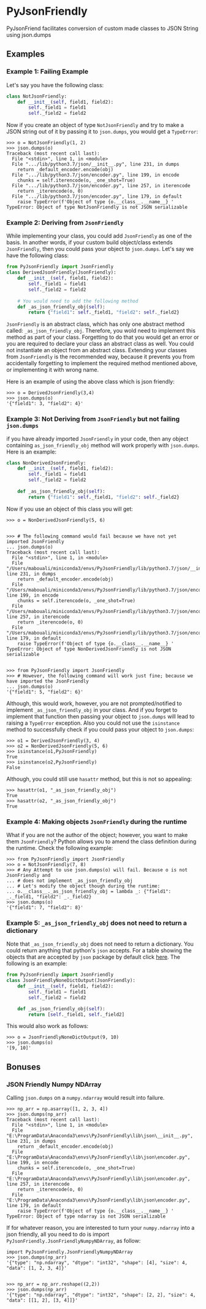 # PyJsonFriendly

PyJsonFriend facilitates conversion of custom made classes to JSON String using json.dumps


## Examples
### Example 1: Failing Example
Let's say you have the following class:
```python
class NotJsonFriendly:
    def __init__(self, field1, field2):
        self._field1 = field1
        self._field2 = field2
```

Now if you create an object of type ``NotJsonFriendly`` and try to make a JSON string out
of it by passing it to ``json.dumps``, you would get a ``TypeError``:

```commandline
>>> o = NotJsonFriendly(1, 2)
>>> json.dumps(o)
Traceback (most recent call last):
  File "<stdin>", line 1, in <module>
  File ".../lib/python3.7/json/__init__.py", line 231, in dumps
    return _default_encoder.encode(obj)
  File ".../lib/python3.7/json/encoder.py", line 199, in encode
    chunks = self.iterencode(o, _one_shot=True)
  File ".../lib/python3.7/json/encoder.py", line 257, in iterencode
    return _iterencode(o, 0)
  File ".../lib/python3.7/json/encoder.py", line 179, in default
    raise TypeError(f'Object of type {o.__class__.__name__} '
TypeError: Object of type NotJsonFriendly is not JSON serializable

```

### Example 2: Deriving from ``JsonFriendly``
While implementing your class, you could add ``JsonFriendly`` as one of the basis. In another words, if 
your custom build object/class extends ``JsonFriendly``, then you could pass your object to ``json.dumps``. 
Let's say we have the following class:

```python
from PyJsonFriendly import JsonFriendly
class DerivedJsonFriendly(JsonFriendly):
    def __init__(self, field1, field2):
        self._field1 = field1
        self._field2 = field2
    
    # You would need to add the following method
    def _as_json_friendly_obj(self):
        return {"field1": self._field1, "field2": self._field2}
```

``JsonFriendly`` is an abstract class, which has only one abstract method called: ``_as_json_friendly_obj``.
Therefore, you wold need to implement this method as part of your class. Forgetting to do that you would get
an error or you are required to declare your class an abstract class as well. You could not instantiate an
object from an abstract class. Extending your classes from ``JsonFriendly`` is the recommended way,
because it prevents you from accidentally forgetting to implement the required method mentioned above, or
implementing it with wrong name.

Here is an example of using the above class which is json friendly:

```commandline
>>> o = DerivedJsonFriendly(3,4)
>>> json.dumps(o)
'{"field1": 3, "field2": 4}'
```

### Example 3: Not Deriving from ``JsonFriendly`` but not failing ``json.dumps``
if you have already imported ``JsonFriendly`` in your code, then any object containing 
``as_json_friendly_obj`` method will work properly with ``json.dumps``. Here is an example:

```python
class NonDerivedJsonFriendly:
    def __init__(self, field1, field2):
        self._field1 = field1
        self._field2 = field2
    
    def _as_json_friendly_obj(self):
        return {"field1": self._field1, "field2": self._field2}

```

Now if you use an object of this class you will get:

```commandline
>>> o = NonDerivedJsonFriendly(5, 6)


>>> # The following command would fail because we have not yet imported JsonFriendly
... json.dumps(o)  
Traceback (most recent call last):
  File "<stdin>", line 1, in <module>
  File "/Users/mabouali/miniconda3/envs/PyJsonFriendly/lib/python3.7/json/__init__.py", line 231, in dumps
    return _default_encoder.encode(obj)
  File "/Users/mabouali/miniconda3/envs/PyJsonFriendly/lib/python3.7/json/encoder.py", line 199, in encode
    chunks = self.iterencode(o, _one_shot=True)
  File "/Users/mabouali/miniconda3/envs/PyJsonFriendly/lib/python3.7/json/encoder.py", line 257, in iterencode
    return _iterencode(o, 0)
  File "/Users/mabouali/miniconda3/envs/PyJsonFriendly/lib/python3.7/json/encoder.py", line 179, in default
    raise TypeError(f'Object of type {o.__class__.__name__} '
TypeError: Object of type NonDerivedJsonFriendly is not JSON serializable


>>> from PyJsonFriendly import JsonFriendly
>>> # However, the following command will work just fine; because we have imported the JsonFriendly
... json.dumps(o)  
'{"field1": 5, "field2": 6}'
```

Although, this would work, however, you are not prompted/notified to implement ``_as_json_friendly_obj``
in your class. And if you forget to implement that function then passing your object to ``json.dumps``
will lead to raising a ``TypeError`` exception. Also you could not use the ``isinstance`` method to 
successfully check if you could pass your object to ``json.dumps``:

```commandline
>>> o1 = DerivedJsonFriendly(3, 4)
>>> o2 = NonDerivedJsonFriendly(5, 6)
>>> isinstance(o1,PyJsonFriendly)
True
>>> isinstance(o2,PyJsonFriendly)
False
```

Although, you could still use ``hasattr`` method, but this is not so appealing:

```commandline
>>> hasattr(o1, "_as_json_friendly_obj")
True
>>> hasattr(o2, "_as_json_friendly_obj")
True
```

### Example 4: Making objects ``JsonFriendly`` during the runtime
What if you are not the author of the object; however, you want to make them ``JsonFriendly``? Python allows
you to amend the class definition during the runtime. Check the following example:


```commandline
>>> from PyJsonFriendly import JsonFriendly
>>> o = NotJsonFriendly(7, 8)
>>> # Any Attempt to use json.dumps(o) will fail. Because o is not JsonFriendly and
... # does not implement _as_json_friendly_obj
... # Let's modify the object though during the runtime:
... o.__class__._as_json_friendly_obj = lambda _: {"field1": _._field1, "field2": _._field2}
>>> json.dumps(o)
'{"field1": 7, "field2": 8}'
```

### Example 5: ``_as_json_friendly_obj`` does not need to return a dictionary
Note that ``_as_json_friendly_obj`` does not need to return a dictionary. You could return anything that
python's ``json`` accepts. For a table showing the objects that are accepted by ``json`` package by default
click [here](https://docs.python.org/3/library/json.html#json.JSONEncoder). The following is an example:

```python
from PyJsonFriendly import JsonFriendly
class JsonFriendlyNoneDictOutput(JsonFriendly):
    def __init__(self, field1, field2):
        self._field1 = field1
        self._field2 = field2

    def _as_json_friendly_obj(self):
        return [self._field1, self._field2]
```

This would also work as follows:

```commandline
>>> o = JsonFriendlyNoneDictOutput(9, 10)
>>> json.dumps(o)
'[9, 10]'
```

## Bonuses 
### JSON Friendly Numpy NDArray
Calling ``json.dumps`` on a ``numpy.ndarray`` would result into failure. 

```commandline
>>> np_arr = np.asarray([1, 2, 3, 4])
>>> json.dumps(np_arr)
Traceback (most recent call last):
  File "<stdin>", line 1, in <module>
  File "E:\ProgramData\Anaconda3\envs\PyJsonFriendly\lib\json\__init__.py", line 231, in dumps
    return _default_encoder.encode(obj)
  File "E:\ProgramData\Anaconda3\envs\PyJsonFriendly\lib\json\encoder.py", line 199, in encode
    chunks = self.iterencode(o, _one_shot=True)
  File "E:\ProgramData\Anaconda3\envs\PyJsonFriendly\lib\json\encoder.py", line 257, in iterencode
    return _iterencode(o, 0)
  File "E:\ProgramData\Anaconda3\envs\PyJsonFriendly\lib\json\encoder.py", line 179, in default
    raise TypeError(f'Object of type {o.__class__.__name__} '
TypeError: Object of type ndarray is not JSON serializable
```

If for whatever reason, you are interested to turn your ``numpy.ndarray`` into a json friendly,
all you need to do is import ``PyJsonFriendly.JsonFriendlyNumpyNDArray``, as follow:

```commandline
import PyJsonFriendly.JsonFriendlyNumpyNDArray
>>> json.dumps(np_arr)
'{"type": "np.ndarray", "dtype": "int32", "shape": [4], "size": 4, "data": [1, 2, 3, 4]}'


>>> np_arr = np_arr.reshape((2,2))
>>> json.dumps(np_arr)
'{"type": "np.ndarray", "dtype": "int32", "shape": [2, 2], "size": 4, "data": [[1, 2], [3, 4]]}'
```



  


